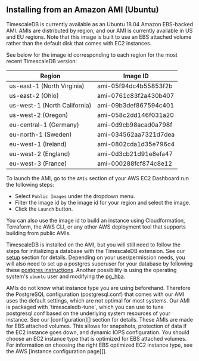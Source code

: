## Installing from an Amazon AMI (Ubuntu) [](installation-ubuntu-ami)

TimescaleDB is currently available as an Ubuntu 18.04 Amazon EBS-backed AMI. AMIs are
distributed by region, and our AMI is currently available in US and EU
regions. Note that this image is built to use an EBS attached volume
rather than the default disk that comes with EC2 instances.

See below for the image id corresponding to each region for the most recent TimescaleDB version:

Region | Image ID
--- | ---
us-east-1 (North Virginia) | ami-05f94dc4b55853f2b
us-east-2 (Ohio) | ami-0761c83f2a430b407
us-west-1 (North California) | ami-09b3def867594c401
us-west-2 (Oregon) | ami-058c2dd146f031a20
eu-central-1 (Germany) | ami-0d9cb98acad0a798f
eu-north-1 (Sweden) | ami-034562aa7321d7dea
eu-west-1 (Ireland) | ami-0802cda1d35e796c4
eu-west-2 (England) | ami-0d3cb21d91e8efa47
eu-west-3 (France) | ami-000288fcf874c8e12

To launch the AMI, go to the `AMIs` section of your AWS EC2 Dashboard run the following steps:

* Select `Public Images` under the dropdown menu.
* Filter the image id by the image id for your region and select the image.
* Click the `Launch` button.

You can also use the image id to build an instance using Cloudformation, Terraform,
the AWS CLI, or any other AWS deployment tool that supports building from public AMIs.

TimescaleDB is installed on the AMI, but you will still need to follow the steps for
initializing a database with the TimescaleDB extension. See our [setup][] section for details.
Depending on your user/permission needs, you will also need to set up a postgres superuser for your
database by following these [postgres instructions][]. Another possibility is using the operating
system's `ubuntu` user and modifying the [pg_hba][].

<highlight type="warning">
 AMIs do not know what instance type you are using beforehand. Therefore
the PostgreSQL configuration (postgresql.conf) that comes with our AMI uses the default
settings, which are not optimal for most systems. Our AMI is packaged with `timescaledb-tune`,
which you can use to tune postgresql.conf based on the underlying system resources of your instance.
See our [configuration][] section for details.
</highlight>

<highlight type="tip">
These AMIs are made for EBS attached volumes. This allows for snapshots, protection of
data if the EC2 instance goes down, and dynamic IOPS configuration. You should choose an
EC2 instance type that is optimized for EBS attached volumes. For information on choosing the right EBS optimized EC2 instance type, see the AWS [instance configuration page][].
</highlight>

[setup]: /getting-started/setup
[postgres instructions]: https://www.postgresql.org/docs/current/sql-createrole.html
[pg_hba]: https://www.postgresql.org/docs/current/static/auth-pg-hba-conf.html
[configuration]: /getting-started/configuring
[instance configuration page]: https://docs.aws.amazon.com/AWSEC2/latest/UserGuide/ebs-ec2-config.html
[contact]: https://www.timescale.com/contact
[slack]: https://slack.timescale.com/
